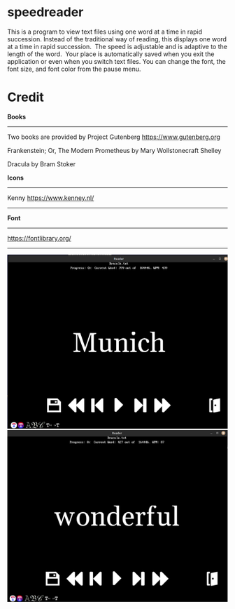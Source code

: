 # speedreader
This is a program to view text files using one word at a time in rapid succession. Instead of the traditional way of reading, this displays one word at a time in rapid succession. 
The speed is adjustable and is adaptive to the length of the word.  Your place is automatically saved when you exit the application or even when you switch text files. You can change the font, the font size, and font color from the pause menu.


# Credit
**Books**

---

Two books are provided by Project Gutenberg https://www.gutenberg.org

Frankenstein; Or, The Modern Prometheus by Mary Wollstonecraft Shelley

Dracula by Bram Stoker

**Icons**

---

Kenny https://www.kenney.nl/

---

**Font**

---

https://fontlibrary.org/

---

![SCREENSHOT](https://github.com/mechatronic3000/speedreader/blob/main//screenshot1.png)
![SCREENSHOT](https://github.com/mechatronic3000/speedreader/blob/main//screenshot2.png)
